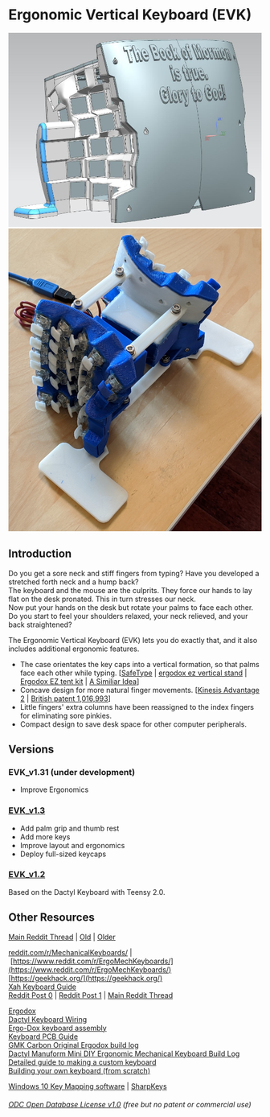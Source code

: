 # Ergonomic Vertical Keyboard (EVK)
![](LatestProductionVersionDesigned.JPG)
![](LatestProductionVersionManufactured.jpg)

## Introduction
Do you get a sore neck and stiff fingers from typing? Have you developed a stretched forth neck and a hump back?  
The keyboard and the mouse are the culprits. They force our hands to lay flat on the desk pronated. This in turn stresses our neck.  
Now put your hands on the desk but rotate your palms to face each other. Do you start to feel your shoulders relaxed, your neck relieved, and your back straightened?    

The Ergonomic Vertical Keyboard (EVK) lets you do exactly that, and it also includes additional ergonomic features.
- The case orientates the key caps into a vertical formation, so that palms face each other while typing. [[SafeType](https://safetype.com/index.php?id_product=1&controller=product) | [ergodox ez vertical stand](https://www.thingiverse.com/thing:2748084)&nbsp;| [Ergodox EZ tent kit](https://www.thingiverse.com/thing:1433117) | [A Similiar Idea](https://thomasbaart.nl/2019/01/20/vertikeeb-making-a-vertical-keyboard-part-1/)]
- Concave design for more natural finger movements. [[Kinesis Advantage 2](https://kinesis-ergo.com/shop/advantage2/)  | [British patent 1,016,993](https://geekhack.org/index.php?topic=63415)]  
- Little fingers' extra columns have been reassigned to the index fingers for eliminating sore pinkies.
- Compact design to save desk space for other computer peripherals.


## Versions
### EVK_v1.31 (under development)
* Improve Ergonomics

### [EVK_v1.3](EVK_v1.3)
* Add palm grip and thumb rest   
* Add more keys  
* Improve layout and ergonomics  
* Deploy full-sized keycaps  

### [EVK_v1.2](EVK_v1.2) 
Based on the Dactyl Keyboard with Teensy 2.0.  

## Other Resources
[Main Reddit Thread](https://www.reddit.com/r/ErgoMechKeyboards/comments/g28c2i/ergonomicverticalkeyboard_thread/) | [Old](https://www.reddit.com/r/ErgoMechKeyboards/comments/fvxuw1/need_help_combining_all_of_the_good_features_from/) | [Older](https://www.reddit.com/r/MechanicalKeyboards/comments/fumlvb/possible_to_absorb_and_combine_all_of_the_good/)  

[reddit.com/r/MechanicalKeyboards/](http://reddit.com/r/MechanicalKeyboards/)&nbsp;|&nbsp;[https://www.reddit.com/r/ErgoMechKeyboards/](https://www.reddit.com/r/ErgoMechKeyboards/)  
[https://geekhack.org/](https://geekhack.org/)  
[Xah Keyboard Guide](http://Xah%20Keyboard%20Guide)  
[Reddit Post 0](https://www.reddit.com/r/MechanicalKeyboards/comments/fumlvb/possible_to_absorb_and_combine_all_of_the_good/) | [Reddit Post 1](https://www.reddit.com/r/ErgoMechKeyboards/comments/fvxuw1/need_help_combining_all_of_the_good_features_from/) | [Main Reddit Thread ](https://www.reddit.com/r/ErgoMechKeyboards/comments/g28c2i/ergonomicverticalkeyboard_thread/)  

[Ergodox](https://www.ergodox.io/)  
[Dactyl Keyboard Wiring](https://github.com/adereth/dactyl-keyboard/blob/master/guide/README.org#wiring)   
[Ergo-Dox keyboard assembly](https://www.youtube.com/watch?v=x1irVrAl3Ts)  
[Keyboard PCB Guide](https://github.com/ruiqimao/keyboard-pcb-guide)   
[GMK Carbon Original Ergodox build log](https://imgur.com/a/3riAB)  
[Dactyl Manuform Mini DIY Ergonomic Mechanical Keyboard Build Log](https://www.beekeeb.com/dactyl-manuform-mini-mechanical-keyboard-build-log/)   
[Detailed guide to making a custom keyboard](https://www.reddit.com/r/MechanicalKeyboards/comments/4l0p41/guide_detailed_guide_to_making_a_custom_keyboard/?utm_source=amp&utm_medium=&utm_content=post_body)  
[Building your own keyboard (from scratch)](https://medium.com/@monkeytypewritr/building-your-own-keyboard-from-scratch-bd0638c40850)  

[Windows 10 Key Mapping software](https://thegeekpage.com/top-10-best-free-key-mapping-software-for-windows-10/)&nbsp;| [SharpKeys](https://github.com/randyrants/sharpkeys/releases)



###### [ODC Open Database License v1.0](https://choosealicense.com/appendix/)  (free but no patent or commercial use)
